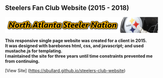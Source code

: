 ## Steelers Fan Club Website (2015 - 2018)

<img src="images/headers/alt3-4.png">

**This responsive single page website was created for a client in 2015.**</br>
**It was designed with barebones html, css, and javascript; and used mustache.js for templating.**</br>
**I maintained the site for three years until time constraints prevented me from continuing.**</br>

[View Site] (https://sbullard.github.io/steelers-club-website)
